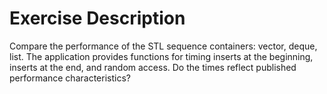 Exercise Description
====================

Compare the performance of the STL sequence containers: vector, deque, list. The application provides functions for timing inserts at the beginning, inserts at the end, and random access. Do the times reflect published performance characteristics?
